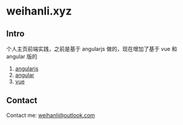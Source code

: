 # weihanli.xyz

## Intro

个人主页前端实践，之前是基于 angularjs 做的，现在增加了基于 vue 和 angular 版的

1. [angularjs](https://github.com/WeihanLi/weihanli.github.io/tree/angularjs)
1. [angular](https://github.com/WeihanLi/weihanli.github.io/tree/angular)
1. [vue](https://github.com/WeihanLi/weihanli.github.io/tree/vue)

## Contact

Contact me: <weihanli@outlook.com>